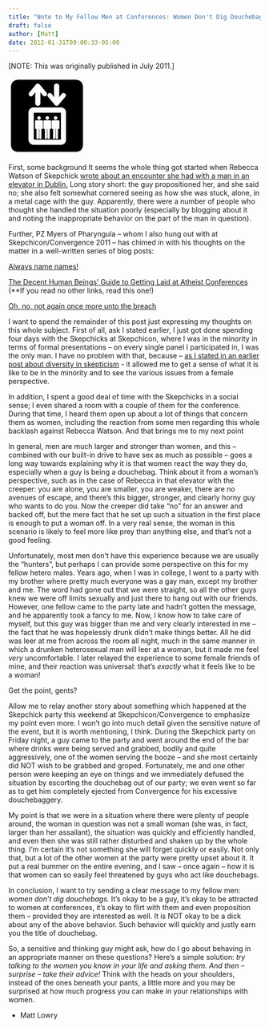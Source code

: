 ```yaml
---
title: "Note to My Fellow Men at Conferences: Women Don't Dig Douchebags"
draft: false
author: [Matt]
date: 2012-01-31T09:00:33-05:00
---
```


[NOTE: This was originally published in July 2011.]

![](/uploads/2012/01/44173339_11.jpg)

First, some background  It seems the whole thing got started when Rebecca Watson of Skepchick [wrote about an encounter she had with a man in an elevator in Dublin.](http://furiouspurpose.me/2011/06/21/rebecca-watson-has-a-new-video/)  Long story short: the guy propositioned her, and she said no; she also felt somewhat cornered seeing as how she was stuck, alone, in a metal cage with the guy.  Apparently, there were a number of people who thought she handled the situation poorly (especially by blogging about it and noting the inappropriate behavior on the part of the man in question).

Further, PZ Myers of Pharyngula – whom I also hung out with at Skepchicon/Convergence 2011 – has chimed in with his thoughts on the matter in a well-written series of blog posts:

[Always name names!](http://scienceblogs.com/pharyngula/2011/07/always_name_names.php)

[The Decent Human Beings’ Guide to Getting Laid at Atheist Conferences](http://scienceblogs.com/pharyngula/2011/07/the_decent_human_beings_guide.php) (**If you read no other links, read this one!)

[Oh, no, not again once more unto the breach](http://scienceblogs.com/pharyngula/2011/07/oh_no_not_againonce_more_unto.php)

I want to spend the remainder of this post just expressing my thoughts on this whole subject.  First of all, ask I stated earlier, I just got done spending four days with the Skepchicks at Skepchicon, where I was in the minority in terms of formal presentations – on every single panel I participated in, I was the only man.  I have no problem with that, because – [as I stated in an earlier post about diversity in skepticism](http://skepticalteacher.wordpress.com/2011/06/08/diversity-in-skepticism-one-white-guys-perspective/) -  it allowed me to get a sense of what it is like to be in the minority and to see the various issues from a female perspective.

In addition, I spent a good deal of time with the Skepchicks in a social sense; I even shared a room with a couple of them for the conference.  During that time, I heard them open up about a lot of things that concern them as women, including the reaction from some men regarding this whole backlash against Rebecca Watson.  And that brings me to my next point 

In general, men are much larger and stronger than women, and this – combined with our built-in drive to have sex as much as possible – goes a long way towards explaining why it is that women react the way they do, especially when a guy is being a douchebag.  Think about it from a woman’s perspective, such as in the case of Rebecca in that elevator with the creeper: you are alone, you are smaller, you are weaker, there are no avenues of escape, and there’s this bigger, stronger, and clearly horny guy who wants to do you.  Now the creeper did take “no” for an answer and backed off, but the mere fact that he set up such a situation in the first place is enough to put a woman off. In a very real sense, the woman in this scenario is likely to feel more like prey than anything else, and that’s not a good feeling.

Unfortunately, most men don’t have this experience because we are usually the “hunters”, but perhaps I can provide some perspective on this for my fellow hetero males.  Years ago, when I was in college, I went to a party with my brother where pretty much everyone was a gay man, except my brother and me.  The word had gone out that we were straight, so all the other guys knew we were off limits sexually and just there to hang out with our friends. However, one fellow came to the party late and hadn’t gotten the message, and he apparently took a fancy to me.  Now, I know how to take care of myself, but this guy was bigger than me and very clearly interested in me – the fact that he was hopelessly drunk didn’t make things better.  All he did was leer at me from across the room all night, much in the same manner in which a drunken heterosexual man will leer at a woman, but it made me feel _very_ uncomfortable.  I later relayed the experience to some female friends of mine, and their reaction was universal: that’s _exactly_ what it feels like to be a woman!

Get the point, gents?

Allow me to relay another story about something which happened at the Skepchick party this weekend at Skepchicon/Convergence to emphasize my point even more.  I won’t go into much detail given the sensitive nature of the event, but it is worth mentioning, I think.  During the Skepchick party on Friday night, a guy came to the party and went around the end of the bar where drinks were being served and grabbed, bodily and quite aggressively, one of the women serving the booze – and she most certainly did NOT wish to be grabbed and groped.  Fortunately, me and one other person were keeping an eye on things and we immediately defused the situation by escorting the douchebag out of our party; we even went so far as to get him completely ejected from Convergence for his excessive douchebaggery.

My point is that we were in a situation where there were plenty of people around, the woman in question was not a small woman (she was, in fact, larger than her assailant), the situation was quickly and efficiently handled, and even then she was still rather disturbed and shaken up by the whole thing.  I’m certain it’s not something she will forget quickly or easily.  Not only that, but a lot of the other women at the party were pretty upset about it.  It put a real bummer on the entire evening, and I saw – once again – how it is that women can so easily feel threatened by guys who act like douchebags.

In conclusion, I want to try sending a clear message to my fellow men: _women don’t dig douchebags._  It’s okay to be a guy, it’s okay to be attracted to women at conferences, it’s okay to flirt with them and even proposition them – provided they are interested as well.  It is NOT okay to be a dick about any of the above behavior.  Such behavior will quickly and justly earn you the title of douchebag.

So, a sensitive and thinking guy might ask, how do I go about behaving in an appropriate manner on these questions?  Here’s a simple solution: _try talking to the women you know in your life and asking them.  And then – surprise – take their advice!_  Think with the heads on your shoulders, instead of the ones beneath your pants, a little more and you may be surprised at how much progress you can make in your relationships with women.

- Matt Lowry